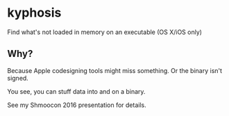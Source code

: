 # kyphosis
Find what's not loaded in memory on an executable (OS X/iOS only)

## Why?
Because Apple codesigning tools might miss something.  Or the binary isn't signed.

You see, you can stuff data into and on a binary.

See my Shmoocon 2016 presentation for details.
